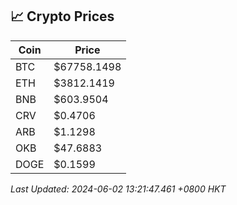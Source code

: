 ## 📈 Crypto Prices

| Coin | Price |
| ---- | ----- |
| BTC | $67758.1498 |
| ETH | $3812.1419 |
| BNB | $603.9504 |
| CRV | $0.4706 |
| ARB | $1.1298 |
| OKB | $47.6883 |
| DOGE | $0.1599 |

_Last Updated: 2024-06-02 13:21:47.461 +0800 HKT_